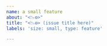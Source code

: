```yaml
---
name: a small feature
about: "<📉⚙>"
title: "<📉⚙> (issue title here)"
labels: 'size: small, type: feature'

---
```



